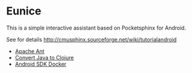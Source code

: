 # Eunice

This is a simple interactive assistant based on Pocketsphinx for Android.

See for details http://cmusphinx.sourceforge.net/wiki/tutorialandroid

- [Apache Ant](http://ant.apache.org/)
- [Convert Java to Clojure](https://www.citerus.se/from-java-to-clojure/)
- [Android SDK Docker](https://hub.docker.com/r/ksoichiro/android/)
